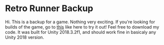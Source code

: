 # Retro Runner Backup
Hi. This is a backup for a game. Nothing very exciting. If you're looking for builds of the game, go to [this](https://github.com/IsaacMarovitz/Builds_Retro-Runner) like here to try it out! Feel free to download my code. It was built for Unity 2018.3.2f1, and should work fine in basicaly any Unity 2018 version.
